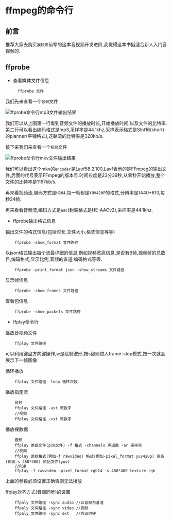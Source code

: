 # ffmpeg的命令行

## 前言
推荐大家去购买`展晓凯`前辈的这本音视频开发进阶,我觉得这本书挺适合新人入门音视频的.

## ffprobe
- 查看媒体文件信息

		ffprobe 文件
		
我们先来查看一个`音频`文件

![ffprobe命令行mp3文件输出结果](https://github.com/RPGLiker/StudyBlog/blob/master/%E5%8D%9A%E5%AE%A2/%E9%9F%B3%E8%A7%86%E9%A2%91%E5%BC%80%E5%8F%91/%E5%9B%BE%E7%89%87/ffmpeg%E7%9A%84%E5%91%BD%E4%BB%A4%E8%A1%8C/1.png)

我们可以从上图第一行看到音频文件的播放时长,开始播放时间,以及文件的比特率.第二行可以看出编码格式是mp3,采样率是44.1khz,采样表示格式是SInt16(short)的planner(平铺格式),这路流的比特率是320kb/s.

接下来我们来查看一个`视频`文件

![ffprobe命令行mkv文件输出结果](https://github.com/RPGLiker/StudyBlog/blob/master/%E5%8D%9A%E5%AE%A2/%E9%9F%B3%E8%A7%86%E9%A2%91%E5%BC%80%E5%8F%91/%E5%9B%BE%E7%89%87/ffmpeg%E7%9A%84%E5%91%BD%E4%BB%A4%E8%A1%8C/2.png)

我们可以看出这个mkv的`encoder`是Lavf58.2.100,Lavf表示的是FFmpeg的输出文件,后面的代号表示FFmpeg的版本号.时间长度是23分39秒,从零秒开始播放,整个文件的比特率是1157kb/s.

再来看视频流,编码方式是`H264`,每一帧都是`YUV420P`的格式,分辨率是1440*810,每秒24帧.

再来看看音频流,编码方式是`aac`(封装格式是HE-AACv2),采样率是44.1khz.

- ffprobe输出格式信息

输出文件的格式信息(包括时长,文件大小,格式信息等等)

		ffprobe -show_format 文件路径

以json格式输出每个流最详细的信息,例如视频宽高信息,是否有B帧,视频帧的总数目,编码格式,显示比例,音频的省道,编码格式等等.

		ffprobe -print_format json -show_streams 文件路径
		
显示帧信息

		ffprobe -show_frames 文件路径
		
查看包信息
		
		ffprobe -show_packets 文件路径
		
- ffplay命令行

播放音视频文件

		ffplay 文件路径

可以利用键盘方向键操作,w是绘制波形,按s键则进入frame-step模式,按一次就会展示下一帧图像

循环播放

		ffplay 文件路径 -loop 循环次数
		
播放指定流

		音频
		ffplay 文件路径 -ast 流数字
		//视频
		ffplay 文件路径 -vst 流数字
		
播放裸数据

		音频
		ffplay 原始文件(pcm文件) -f 格式 -channels 声道数 -ar 采样率
		//视频
		ffplay 原始格式(例如-f rawvideo) 格式(例如-pixel_format yuv420p) 宽高(例如-s 480*480) 原始文件(yuv)
		//RGB
		ffplay -f rawvideo -pixel_format rgb24 -s 480*480 texture.rgb
	
上面的参数必须设置正确否则无法播放
	
ffplay对齐方式(音画同步)的设置

		ffpaly 文件路径 -sync audio //以音频为基准
		ffpaly 文件路径 -sync video //视频
		ffpaly 文件路径 -sync ext   //外部时钟
		
		 